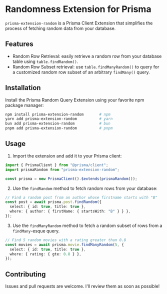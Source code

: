 # Randomness Extension for Prisma

`prisma-extension-random` is a Prisma Client Extension that simplifies the process of fetching random data from your database.

## Features

- Random Row Retrieval: easily retrieve a random row from your database table using `table.findRandom()`.
- Random Row Subset retrieval: use `table.findManyRandom()` to query for a customized random row subset of an arbitrary `findMany()` query.

## Installation

Install the Prisma Random Query Extension using your favorite npm package manager:

```bash
npm install prisma-extension-random       # npm
yarn add prisma-extension-random          # yarn
bun add prisma-extension-random           # bun
pnpm add prisma-extension-random          # pnpm
```

## Usage

1. Import the extension and add it to your Prisma client:

```typescript
import { PrismaClient } from "@prisma/client";
import prismaRandom from "prisma-extension-random";

const prisma = new PrismaClient().$extends(prismaRandom());
```

2. Use the `findRandom` method to fetch random rows from your database:

```typescript
// Find a random post from an author whose firstname starts with "B"
const post = await prisma.post.findRandom({
  select: { id: true, title: true },
  where: { author: { firstName: { startsWith: "B" } } },
});
```

3. Use the `findManyRandom` method to fetch a random subset of rows from a `findMany`-esque query.

```typescript
// Find 5 random movies with a rating greater than 0.8
const movies = await prisma.movie.findManyRandom(5, {
  select: { id: true, title: true },
  where: { rating: { gte: 0.8 } },
});
```

## Contributing

Issues and pull requests are welcome. I'll review them as soon as possible!
